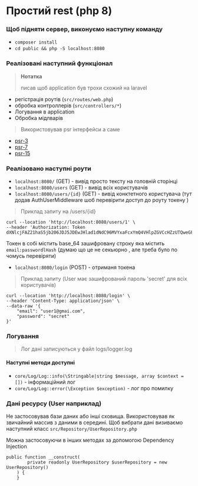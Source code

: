 # Простий rest (php 8)

### Щоб підняти сервер, виконуємо наступну команду
- `composer install`
- `cd public && php -S localhost:8080`

### Реалізовані наступний функціонал
> **Нотатка**
> 
> писав щоб application був трохи схожий на laravel

- регістрація роутів (`src/routes/web.php`)
- обробка контроллерів (`src/controllers/*`)
- Логування в application
- Обробка мідлварів

> Використовував psr інтерфейси а саме

- [psr-3](https://www.php-fig.org/psr/psr-3/)
- [psr-7](https://www.php-fig.org/psr/psr-7/)
- [psr-15](https://www.php-fig.org/psr/psr-15/)


### Реалізовано наступні роути

- `localhost:8080/` (GET) - вивід просто тексту на головній сторінці
-  `localhost:8080/users` (GET) - вивід всіх користувачів
- `localhost:8080/users/{id}` (GET) - вивід конктетного користувача (тут додав AuthUserMiddleware шоб перевірити доступ до роуту токену )

> Приклад запиту на /users/{id}
```
curl --location 'http://localhost:8080/users/1' \
--header 'Authorization: Token dXNlcjFAZ21haS5jb206JDJ5JDEwJHlad1dNdC96MVYxaFcxYmQ4VHlpZGVCcHZzUTQweGF5TUVwYzNSbDMvL0NhaXZ0cGxEQXdX'
```
Токен в собі містить base_64 зашифровану строку яка містить `email:passwordlHash` (думаю що це не секьюрно , але треба було по чомусь перевіряти)

- `localhost:8080/login` (POST) - отриманя токена

> Приклад запиту (User має зашифрований пароль 'secret' для всіх користувачів)

```
curl --location 'http://localhost:8080/login' \
--header 'Content-Type: application/json' \
--data-raw '{
    "email": "user1@gmai.com",
    "password": "secret"
}'
```

### Логування

> Лог дані записуються у файл logs/logger.log
>
#### Наступні методи доступні

- `core/Log/Log::info(\Stringable|string $message, array $context = [])` - інформаційний лог
- `core/Log/Log::error(\Exception $exception)` - лог про помилку


### Дані ресурсу (User наприклад)
Не застосовував бази даних або інші сховища.
Використовував як звичайний массив з даними в середині.
Щоб вибрати дані визиваємо наступний класс
`src/Repository/UserRepository.php`

Можна застосовуючи в інших методах за допомогою Dependency Injection
```
public function __construct(
        private readonly UserRepository $userRepository = new UserRepository()
    ) {
    }
```